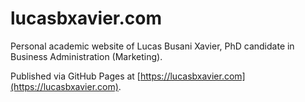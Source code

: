 # lucasbxavier.com

Personal academic website of Lucas Busani Xavier, PhD candidate in Business Administration (Marketing).  

Published via GitHub Pages at [https://lucasbxavier.com](https://lucasbxavier.com).
